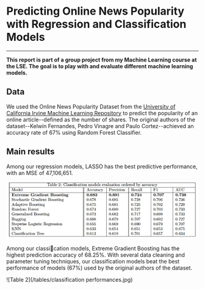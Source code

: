 
# Predicting Online News Popularity with Regression and Classification Models
---
__This report is part of a group project from my Machine Learning course at the LSE. The goal is to play with and evaluate different machine learning models.__

## Data
We used the Online News Popularity Dataset from the [University of California Irvine Machine Learning Repository](https://archive.ics.uci.edu/ml/datasets/Online+News+Popularity) to predict the popularity of an online article--defined as the number of shares. The original authors of the dataset--Kelwin Fernandes, Pedro Vinagre and Paulo Cortez--achieved an accuracy rate of 67% using Random Forest Classifier. 

## Main results
Among our regression models, LASSO has the best predictive performance, with an MSE of 47,106,651.

![Table 1](https://github.com/nicole-hjlin/data-science/blob/master/predicting-online-news-popularity/tables/classification%20performances.jpg)

Among our classication models, Extreme Gradient Boosting has the highest prediction accuracy of 68.25%.
With several data cleaning and parameter tuning techniques, our classification models beat the best performance
of models (67%) used by the original authors of the dataset.

![Table 2](/tables/classification performances.jpg)
